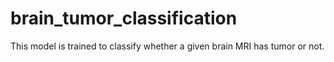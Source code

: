 # brain_tumor_classification
This model is trained to classify whether a given brain MRI has tumor or not.
